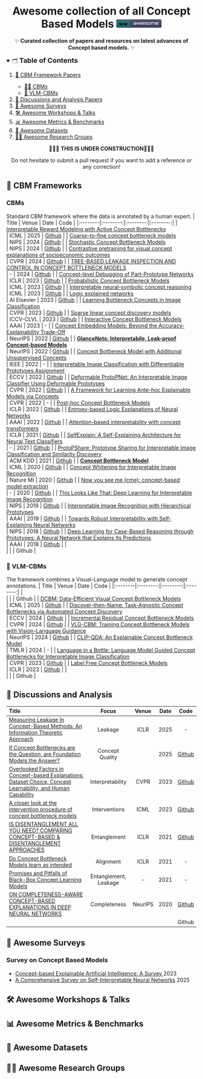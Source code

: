 <a name="readme-head"></a>
<h1 align="center"> Awesome collection of all Concept Based Models <a href="https://github.com/debryu/Awesome-CBMs"><img src="figures/awesome.svg" alt="Awesome" width="120"></a></h1> 
<p align="center">
    ✨<b> Curated collection of papers and resources on latest advances of Concept based models.</b> ✨
</p>

<details open>
<summary>🗂️ <font size="4"><b>Table of Contents</b></font></summary>
<ol>
<li><a href="#-cbm-frameworks">📖 CBM Framework Papers</a></li>
  <ul>
    <li><a href="#cbms">👨‍⚕️ CBMs</a></li>
    <li><a href="#-vlm-cbms">🤖 VLM-CBMs</a></li>
  </ul>
<li><a href="#-discussions-and-analysis">🔬 Discussions and Analysis Papers</a></li>
<li><a href="#-awesome-surveys">📖 Awesome Surveys</a></li>
<li><a href="#-awesome-workshops--talks">🛠️ Awesome Workshops & Talks</a></li>
<li><a href="#-awesome-metrics--benchmarks">📊 Awesome Metrics & Benchmarks</a></li>
<li><a href="#-awesome-datasets">💾 Awesome Datasets</a></li>
<li><a href="#-awesome-research-groups">👩‍🏫 Awesome Research Groups</a></li>
</ol>
</details>

<p align="center">
    🚧🚧🚧 <b>THIS IS UNDER CONSTRUCTION</b>🚧🚧🚧
</p>
<p align="center">
    Do not hesitate to submit a pull request if you want to add a reference or any correction!
</p>

## 📖 CBM Frameworks
### CBMs
Standard CBM framework where the data is annotated by a human expert.
|  Title  |   Venue  |   Date   |   Code   |
|:--------|:--------:|:--------:|:--------:|
| [Interpretable Reward Modeling with Active Concept Bottlenecks](https://arxiv.org/pdf/2507.04695) <br> | ICML | 2025 | [Github](https://github.com/sonialagunac/cb-rm-workshop) |
| [Coarse-to-fine concept bottleneck models](https://proceedings.neurips.cc/paper_files/paper/2024/file/bdeab378efe6eb289714e2a5abc6ed42-Paper-Conference.pdf) <br> | NIPS | 2024 | [Github](https://github.com/konpanousis/Coarse-To-Fine-CBMs) |
| [Stochastic Concept Bottleneck Models](https://proceedings.neurips.cc/paper_files/paper/2024/file/5c7894ac8788555f1cecf536f1e0fd35-Paper-Conference.pdf) <br> | NIPS | 2024 | [Github](https://github.com/mvandenhi/SCBM) |
| [Contrastive pretraining for visual concept explanations of socioeconomic outcomes](https://openaccess.thecvf.com/content/CVPR2024W/EarthVision/papers/Obadic_Contrastive_Pretraining_for_Visual_Concept_Explanations_of_Socioeconomic_Outcomes_CVPRW_2024_paper.pdf) <br> | CVPR | 2024 | [Github](https://github.com/IvicaObadic/rnc-4-visual-concept-explanations) |
| [TREE-BASED LEAKAGE INSPECTION AND CONTROL IN CONCEPT BOTTLENECK MODELS](https://arxiv.org/pdf/2410.06352) <br> | - | 2024 | [Github](https://github.com/ai4ai-lab/mixed-cbm-with-trees) |
| [Concept-level Debugging of Part-Prototype Networks](https://arxiv.org/pdf/2205.15769) <br> | ICLR | 2023 | [Github](https://github.com/abonte/protopdebug) |
| [Probabilistic Concept Bottleneck Models](https://arxiv.org/pdf/2306.01574) <br> | ICML | 2023 | [Github](https://github.com/ejkim47/prob-cbm) |
| [Interpretable neural-symbolic concept reasoning](https://arxiv.org/pdf/2304.14068) <br> | ICML | 2023 | [Github](https://github.com/pietrobarbiero/pytorch_explain) |
| [Logic explained networks](https://arxiv.org/pdf/2108.05149) <br> | AI Elsevier | 2023 | [Github](https://github.com/pietrobarbiero/logic_explained_networks) |
| [Learning Bottleneck Concepts in Image Classification](https://arxiv.org/pdf/2304.10131) <br> | CVPR | 2023 | [Github](https://github.com/wbw520/BotCL) |
| [Sparse linear concept discovery models](https://openaccess.thecvf.com/content/ICCV2023W/CLVL/papers/Panousis_Sparse_Linear_Concept_Discovery_Models_ICCVW_2023_paper.pdf) <br> | ICCV-CLVL | 2023 | [Github](https://github.com/konpanousis/ConceptDiscoveryModels) |
| [Interactive Concept Bottleneck Models](https://ojs.aaai.org/index.php/AAAI/article/view/25736) <br> | AAAI | 2023 | - |
| [Concept Embedding Models: Beyond the Accuracy-Explainability Trade-Off](https://arxiv.org/pdf/2209.09056) <br> | NeurIPS | 2022 | [Github](https://github.com/mateoespinosa/cem/) |
| [**GlanceNets: Interpretabile, Leak-proof Concept-based Models**](https://arxiv.org/pdf/2205.15612) <br> | NeurIPS | 2022 | [Github](https://github.com/ema-marconato/glancenet) |
| [Concept Bottleneck Model with Additional Unsupervised Concepts](https://arxiv.org/pdf/2202.01459) <br> | IEEE | 2022 | - |
| [Interpretable Image Classification with Differentiable Prototypes Assignment](https://arxiv.org/pdf/2112.02902) <br> | ECCV | 2022 | [Github](https://github.com/gmum/ProtoPool) |
| [Deformable ProtoPNet: An Interpretable Image Classifier Using Deformable Prototypes](https://arxiv.org/pdf/2111.15000) <br> | CVPR | 2022 | [Github](https://github.com/jdonnelly36/Deformable-ProtoPNet) |
| [A Framework for Learning Ante-hoc Explainable Models via Concepts](https://arxiv.org/pdf/2108.11761) <br> | CVPR | 2022 | - |
| [Post-hoc Concept Bottleneck Models](https://arxiv.org/pdf/2205.15480.pdf) <br> | ICLR | 2022 | [Github](https://github.com/mertyg/post-hoc-cbm) |
| [Entropy-based Logic Explanations of Neural Networks](https://arxiv.org/pdf/2106.06804) <br> | AAAI | 2022 | [Github](https://github.com/pietrobarbiero/entropy-lens) |
| [Attention-based interpretability with concept transformers](https://openreview.net/pdf?id=kAa9eDS0RdO) <br> | ICLR | 2021 | [Github](https://github.com/ibm/concept_transformer) |
| [SelfExplain: A Self-Explaining Architecture for Neural Text Classifiers](https://arxiv.org/pdf/2103.12279) <br> | - | 2021 | [Github](https://github.com/dheerajrajagopal/SelfExplain) |
| [ProtoPShare: Prototype Sharing for Interpretable Image Classification and Similarity Discovery](https://arxiv.org/pdf/2011.14340) <br> | ACM KDD | 2021 | [Github](https://github.com/gmum/ProtoPShare) |
| [**Concept Bottleneck Model**](https://proceedings.mlr.press/v119/koh20a) <br> | ICML | 2020 | [Github](https://github.com/yewsiang/ConceptBottleneck) |
| [Concept Whitening for Interpretable Image Recognition](https://arxiv.org/pdf/2002.01650) <br> | Nature MI | 2020 | [Github](https://github.com/zhiCHEN96/ConceptWhitening) |
| [Now you see me (cme): concept-based model extraction](https://arxiv.org/pdf/2010.13233) <br> | - | 2020 | [Github](https://github.com/dmitrykazhdan/CME) |
| [This Looks Like That: Deep Learning for Interpretable Image Recognition](https://arxiv.org/pdf/1806.10574) <br> | NIPS | 2019 | [Github](https://github.com/cfchen-duke/ProtoPNet) |
| [Interpretable Image Recognition with Hierarchical Prototypes](https://arxiv.org/pdf/1906.10651) <br> | AAAI | 2019 | [Github](https://github.com/peterbhase/interpretable-image) |
| [Towards Robust Interpretability with Self-Explaining Neural Networks](https://arxiv.org/pdf/1806.07538) <br> | NIPS | 2018 | [Github](https://github.com/AmanDaVinci/SENN?tab=readme-ov-file#documentation) |
| [Deep Learning for Case-Based Reasoning through Prototypes: A Neural Network that Explains Its Predictions](https://arxiv.org/pdf/1710.04806) <br> | AAAI | 2018 | [Github](https://github.com/OscarcarLi/PrototypeDL) |
| <br> |  |  | Github |

### 🤖 VLM-CBMs
The framework combines a Visual-Language model to generate concept annotations.
|  Title  |   Venue  |   Date   |   Code   |
|:--------|:--------:|:--------:|:--------:|
| <br> |  |  | Github |
| [DCBM: Data-Efficient Visual Concept Bottleneck Models](https://arxiv.org/pdf/2412.11576) <br> | ICML | 2025 | [Github](https://github.com/KathPra/DCBM) |
| [Discover-then-Name: Task-Agnostic Concept Bottlenecks via Automated Concept Discovery](https://arxiv.org/pdf/2407.14499) <br> | ECCV | 2024 | [Github](https://github.com/neuroexplicit-saar/Discover-then-Name) |
| [Incremental Residual Concept Bottleneck Models](https://arxiv.org/pdf/2404.08978) <br> | CVPR | 2024 | [Github](https://github.com/HelloSCM/Res-CBM) |
| [VLG-CBM: Training Concept Bottleneck Models with Vision-Language Guidance](https://arxiv.org/pdf/2408.01432) <br> | NeurIPS | 2024 | [Github](https://github.com/Trustworthy-ML-Lab/VLG-CBM) |
| [CLIP-QDA: An Explainable Concept Bottleneck Model](https://arxiv.org/pdf/2312.00110) <br> | TMLR | 2024 | - |
| [Language in a Bottle: Language Model Guided Concept Bottlenecks for Interpretable Image Classification](https://arxiv.org/pdf/2211.11158.pdf) <br> | CVPR | 2023 | [Github](https://github.com/YueYANG1996/LaBo) |
| [Label Free Concept Bottleneck Models](https://arxiv.org/pdf/2304.06129.pdf) <br> | ICLR | 2023 | [Github](https://github.com/Trustworthy-ML-Lab/Label-free-CBM) |
| <br> |  |  | Github |



## 🔬 Discussions and Analysis
|  Title  |     Focus     |  Venue  |   Date   |   Code   |
|:--------|:-------------:|:-------:|:--------:|:--------:|
| [Measuring Leakage In Concept-Based Methods: An Information Theoretic Approach](https://arxiv.org/pdf/2504.09459) <br> | Leakage | ICLR | 2025 | - |
| [If Concept Bottlenecks are the Question, are Foundation Models the Answer?](https://arxiv.org/pdf/2504.19774) <br> | Concept Quality |  | 2025 | [Github](https://github.com/debryu/CQA) |
| [Overlooked Factors in Concept-based Explanations: Dataset Choice, Concept Learnability, and Human Capability](https://arxiv.org/pdf/2207.09615) <br> | Interpretability | CVPR | 2023 | [Github](https://github.com/princetonvisualai/OverlookedFactors) |
| [A closer look at the intervention procedure of concept bottleneck models](https://arxiv.org/pdf/2302.14260.pdf) <br> | Interventions | ICML | 2023 | [Github](https://github.com/ssbin4/Closer-Intervention-CBM) |
| [IS DISENTANGLEMENT ALL YOU NEED? COMPARING CONCEPT-BASED & DISENTANGLEMENT APPROACHES](https://arxiv.org/pdf/2104.06917) <br> | Entanglement | ICLR | 2021 | [Github](https://github.com/dmitrykazhdan/concept-based-xai) |
| [Do Concept Bottleneck Models learn as intended](https://arxiv.org/abs/2105.04289) <br> | Alignment | ICLR | 2021 | - |
| [Promises and Pitfalls of Black-Box Concept Learning Models](https://arxiv.org/pdf/2106.13314.pdf)  <br> | Entanglement, Leakage | - | 2021 | - |
| [ON COMPLETENESS-AWARE CONCEPT-BASED EXPLANATIONS IN DEEP NEURAL NETWORKS](https://arxiv.org/pdf/1910.07969) <br> | Completeness | NeurIPS | 2020 | [Github](https://github.com/chihkuanyeh/concept_exp) |
| <br> |  |  |  | Github |


## 📖 Awesome Surveys
### Survey on Concept Based Models
- [Concept-based Explainable Artificial Intelligence: A Survey
](https://arxiv.org/pdf/2312.12936.pdf) 2023
- [A Comprehensive Survey on Self-Interpretable Neural Networks](https://arxiv.org/pdf/2501.15638) 2025


## 🛠️ Awesome Workshops & Talks

## 📊 Awesome Metrics & Benchmarks

## 💾 Awesome Datasets

## 👩‍🏫 Awesome Research Groups
